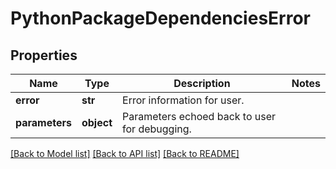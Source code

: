 # PythonPackageDependenciesError

## Properties
Name | Type | Description | Notes
------------ | ------------- | ------------- | -------------
**error** | **str** | Error information for user. |
**parameters** | **object** | Parameters echoed back to user for debugging. |

[[Back to Model list]](../README.md#documentation-for-models) [[Back to API list]](../README.md#documentation-for-api-endpoints) [[Back to README]](../README.md)

